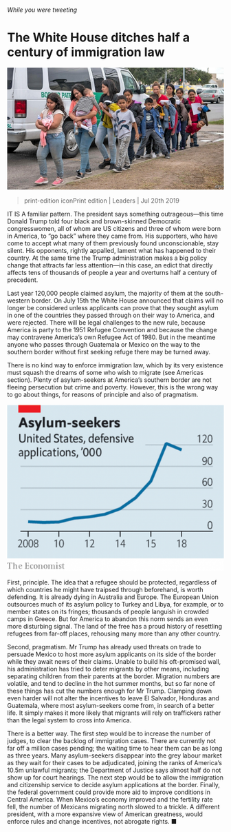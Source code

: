 ###### While you were tweeting

# The White House ditches half a century of immigration law 

![image](images/20190720_ldp501a.jpg) 

> print-edition iconPrint edition | Leaders | Jul 20th 2019 

IT IS A familiar pattern. The president says something outrageous—this time Donald Trump told four black and brown-skinned Democratic congresswomen, all of whom are US citizens and three of whom were born in America, to “go back” where they came from. His supporters, who have come to accept what many of them previously found unconscionable, stay silent. His opponents, rightly appalled, lament what has happened to their country. At the same time the Trump administration makes a big policy change that attracts far less attention—in this case, an edict that directly affects tens of thousands of people a year and overturns half a century of precedent. 

Last year 120,000 people claimed asylum, the majority of them at the south-western border. On July 15th the White House announced that claims will no longer be considered unless applicants can prove that they sought asylum in one of the countries they passed through on their way to America, and were rejected. There will be legal challenges to the new rule, because America is party to the 1951 Refugee Convention and because the change may contravene America’s own Refugee Act of 1980. But in the meantime anyone who passes through Guatemala or Mexico on the way to the southern border without first seeking refuge there may be turned away. 

There is no kind way to enforce immigration law, which by its very existence must squash the dreams of some who wish to migrate (see Americas section). Plenty of asylum-seekers at America’s southern border are not fleeing persecution but crime and poverty. However, this is the wrong way to go about things, for reasons of principle and also of pragmatism. 

![image](images/20190720_LDC436.png) 

First, principle. The idea that a refugee should be protected, regardless of which countries he might have traipsed through beforehand, is worth defending. It is already dying in Australia and Europe. The European Union outsources much of its asylum policy to Turkey and Libya, for example, or to member states on its fringes; thousands of people languish in crowded camps in Greece. But for America to abandon this norm sends an even more disturbing signal. The land of the free has a proud history of resettling refugees from far-off places, rehousing many more than any other country. 

Second, pragmatism. Mr Trump has already used threats on trade to persuade Mexico to host more asylum applicants on its side of the border while they await news of their claims. Unable to build his oft-promised wall, his administration has tried to deter migrants by other means, including separating children from their parents at the border. Migration numbers are volatile, and tend to decline in the hot summer months, but so far none of these things has cut the numbers enough for Mr Trump. Clamping down even harder will not alter the incentives to leave El Salvador, Honduras and Guatemala, where most asylum-seekers come from, in search of a better life. It simply makes it more likely that migrants will rely on traffickers rather than the legal system to cross into America. 

There is a better way. The first step would be to increase the number of judges, to clear the backlog of immigration cases. There are currently not far off a million cases pending; the waiting time to hear them can be as long as three years. Many asylum-seekers disappear into the grey labour market as they wait for their cases to be adjudicated, joining the ranks of America’s 10.5m unlawful migrants; the Department of Justice says almost half do not show up for court hearings. The next step would be to allow the immigration and citizenship service to decide asylum applications at the border. Finally, the federal government could provide more aid to improve conditions in Central America. When Mexico’s economy improved and the fertility rate fell, the number of Mexicans migrating north slowed to a trickle. A different president, with a more expansive view of American greatness, would enforce rules and change incentives, not abrogate rights. ■ 

